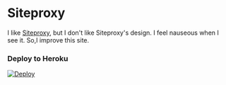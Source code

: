 # Siteproxy
I like [Siteproxy](https://github.com/netptop/siteproxy),
but I don't like Siteproxy's design.
I feel nauseous when I see it.
So,I improve this site.

### Deploy to Heroku
[![Deploy](https://www.herokucdn.com/deploy/button.svg)](https://heroku.com/deploy?template=https://github.com/herokuhabataku/Siteproxy/tree/mastar)
